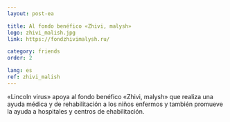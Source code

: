 ```yaml
---
layout: post-ea

title: Al fondo benéfico «Zhivi, malysh»
logo: zhivi_malish.jpg
link: https://fondzhivimalysh.ru/

category: friends
order: 2

lang: es
ref: zhivi_malish
---
```


«Lincoln virus» apoya al fondo benéfico «Zhivi, malysh» que realiza una ayuda médica y de rehabilitación a los niños enfermos y también promueve la ayuda a hospitales y centros de ehabilitación.
